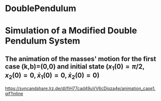 # DoublePendulum

# Simulation of a Modified Double Pendulum System

## The animation of the masses' motion for the first case (k,b)=(0,0) and initial state ($x_1(0)=\pi/2,x_2(0)=0,\dot{x}_1(0)=0,\dot{x}_2(0)=0$)
https://syncandshare.lrz.de/dl/fiH77cad49uVV6cDjoza4e/animation_case1.gif?inline
